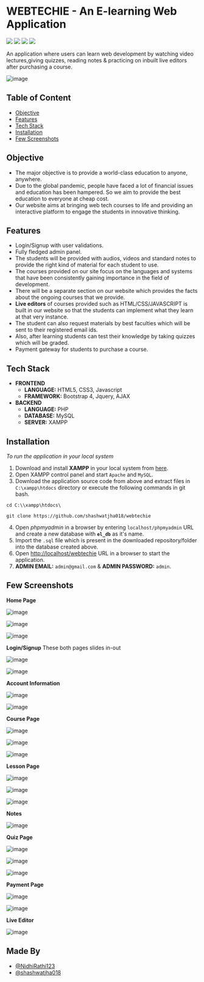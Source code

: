 # WEBTECHIE - An E-learning Web Application

<span>
 <img src = 'https://img.shields.io/badge/License-GPL%20v3-yellow.svg'>
 <img src = 'https://img.shields.io/badge/PHP-777BB4?style=for-the-badge&logo=php&logoColor=white'>
 <img src = 'https://img.shields.io/badge/MySQL-00000F?style=for-the-badge&logo=mysql&logoColor=white'>
 <img src = 'https://img.shields.io/badge/Xampp-F37623?style=for-the-badge&logo=xampp&logoColor=white'>
</span>

An application where users can learn web development by watching video lectures,giving
quizzes, reading notes & practicing on inbuilt live editors after purchasing a course.

![image](https://user-images.githubusercontent.com/68782027/137247367-dd680667-4209-403c-b8af-608ebc89b80d.png)

## Table of Content

 - [Objective](https://github.com/shashwatjha018/webtechie/new/main?readme=1#objective)
 - [Features](https://github.com/shashwatjha018/webtechie/new/main?readme=1#features)
 - [Tech Stack](https://github.com/shashwatjha018/webtechie/new/main?readme=1#tech-stack)
 - [Installation](https://github.com/shashwatjha018/webtechie/new/main?readme=1#installation)
 - [Few Screenshots](https://github.com/shashwatjha018/webtechie/new/main?readme=1#few-screenshots)


## Objective

- The major objective is to provide a world-class education to anyone, anywhere. 
- Due to the global pandemic, people have faced a lot of financial issues and education has been hampered. So we aim to provide the best education to everyone at cheap cost. 
- Our website aims at bringing web tech courses to life and providing an interactive platform to engage the students in innovative thinking. 

 
 
## Features

- Login/Signup with user validations.
- Fully fledged admin panel.
- The students will be provided with audios, videos and standard notes to provide the right kind of material for each student to use. 
- The courses provided on our site focus on the languages and systems that have been consistently gaining importance in the field of development. 
- There will be a separate section on our website which provides the facts about the ongoing courses that we provide. 
- **Live editors** of courses provided such as HTML/CSS/JAVASCRIPT is built in our website so that the students can implement what they learn at that very instance. 
- The student can also request materials by best faculties which will be  sent to their registered email ids. 
- Also, after learning students can test their knowledge by taking quizzes which will be graded.
- Payment gateway for students to purchase a course.


## Tech Stack

- **FRONTEND** 
    - **LANGUAGE:** HTML5, CSS3, Javascript
    - **FRAMEWORK:** Bootstrap 4, Jquery, AJAX 
- **BACKEND**
    - **LANGUAGE:** PHP
    - **DATABASE:** MySQL
    - **SERVER:** XAMPP

  
## Installation

*To run the application in your local system*
1. Download and install **XAMPP** in your local system from [here](https://www.apachefriends.org/index.html).
2. Open XAMPP control panel and start `Apache` and `MySQL`.
3. Download the application source code from above and extract files in `C:\xampp\htdocs` directory or execute the following commands in git bash.
```command
cd C:\\xampp\htdocs\

git clone https://github.com/shashwatjha018/webtechie
```
4. Open _phpmyadmin_ in a browser by entering `localhost/phpmyadmin` URL and create a new database with **`el_db`** as it's name.
5. Import the `.sql` file which is present in the downloaded repository/folder into the database created above.
6. Open [http://localhost/webtechie](http://localhost/webtechie) URL in a browser to start the application.
7. **ADMIN EMAIL:** `admin@gmail.com` & **ADMIN PASSWORD:** `admin`. 



## Few Screenshots


**Home Page**

![image](https://user-images.githubusercontent.com/68782027/137249098-af90c227-4e65-4750-8ba1-faa3fb59ce94.png)

![image](https://user-images.githubusercontent.com/68782027/137249132-b78fc73e-be5b-475f-89bd-b3854f083b41.png)

![image](https://user-images.githubusercontent.com/68782027/137249149-3f3f8ac7-e76c-43ae-90cc-80cf674fc085.png)

**Login/Signup** These both pages slides in-out

![image](https://user-images.githubusercontent.com/68782027/137249224-cd7dec33-a762-4d2b-8842-07a447edcdc1.png)

![image](https://user-images.githubusercontent.com/68782027/137249236-cc4faf3a-0b09-4a30-aeaf-716f905a8e2b.png)

**Account Information**

![image](https://user-images.githubusercontent.com/68782027/137249652-998881e8-f40b-4474-b8ca-845f078f1c83.png)

![image](https://user-images.githubusercontent.com/68782027/137249784-c86fa600-0e8d-420f-a11e-4c10fc14ff90.png)

**Course Page**

![image](https://user-images.githubusercontent.com/68782027/137249897-abfe3716-7a5b-4c98-bb7a-2facf80bd193.png)

![image](https://user-images.githubusercontent.com/68782027/137249982-4dc7e9b4-e1c9-4e39-b2d3-094dc850f36c.png)

![image](https://user-images.githubusercontent.com/68782027/137250235-816eb11f-b8db-42d0-8888-a9bb3fc97575.png)

**Lesson Page**

![image](https://user-images.githubusercontent.com/68782027/137250264-033e72bb-51af-4386-856b-ecfacdeec82c.png)

![image](https://user-images.githubusercontent.com/68782027/137250339-ff07b2d1-5fb5-4bb0-aa84-b34b7df3bb4a.png)

![image](https://user-images.githubusercontent.com/68782027/137250394-e2005a14-51f6-4453-8008-e18853d96795.png)

**Notes**

![image](https://user-images.githubusercontent.com/68782027/137250426-7a9fc6fa-6f91-4ebd-8d63-4c6961cb4734.png)

**Quiz Page**

![image](https://user-images.githubusercontent.com/68782027/137250469-cd3b2c9e-b596-4162-b00b-b4de1d5110ec.png)

![image](https://user-images.githubusercontent.com/68782027/137250482-c2faa79b-e9ab-43e6-9a48-1b734cd90d8a.png)

![image](https://user-images.githubusercontent.com/68782027/137250499-48a186a1-e167-4d5d-bccb-361e6ba7b428.png)

**Payment Page**

![image](https://user-images.githubusercontent.com/68782027/137250523-3f1441e0-4734-4e62-80c9-226d5770724f.png)

![image](https://user-images.githubusercontent.com/68782027/137250543-3889bef9-1f1f-493b-b47c-6eb868c6254d.png)

**Live Editor**

![image](https://user-images.githubusercontent.com/68782027/137250607-c44691f9-e527-4c2b-9ee0-156a5b359aa4.png)



## Made By

- [@NidhiRathi123](https://github.com/NidhiRathi123) 
- [@shashwatjha018](https://github.com/shashwatjha018)

  
